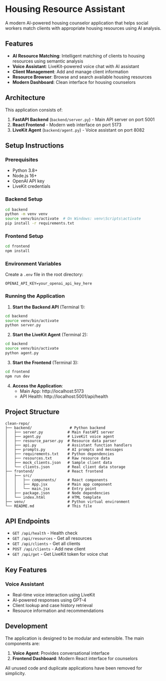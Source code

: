# Housing Resource Assistant

A modern AI-powered housing counselor application that helps social workers match clients with appropriate housing resources using AI analysis.

## Features

- **AI Resource Matching**: Intelligent matching of clients to housing resources using semantic analysis
- **Voice Assistant**: LiveKit-powered voice chat with AI assistant
- **Client Management**: Add and manage client information
- **Resource Browser**: Browse and search available housing resources
- **Modern Dashboard**: Clean interface for housing counselors

## Architecture

This application consists of:
1. **FastAPI Backend** (`backend/server.py`) - Main API server on port 5001
2. **React Frontend** - Modern web interface on port 5173
3. **LiveKit Agent** (`backend/agent.py`) - Voice assistant on port 8082

## Setup Instructions

### Prerequisites
- Python 3.8+
- Node.js 16+
- OpenAI API key
- LiveKit credentials

### Backend Setup
```bash
cd backend
python -m venv venv
source venv/bin/activate  # On Windows: venv\Scripts\activate
pip install -r requirements.txt
```

### Frontend Setup
```bash
cd frontend
npm install
```

### Environment Variables
Create a `.env` file in the root directory:
```env
OPENAI_API_KEY=your_openai_api_key_here
```

### Running the Application

1. **Start the Backend API** (Terminal 1):
```bash
cd backend
source venv/bin/activate
python server.py
```

2. **Start the LiveKit Agent** (Terminal 2):
```bash
cd backend
source venv/bin/activate
python agent.py
```

3. **Start the Frontend** (Terminal 3):
```bash
cd frontend
npm run dev
```

4. **Access the Application**:
   - Main App: http://localhost:5173
   - API Health: http://localhost:5001/api/health

## Project Structure

```
clean-repo/
├── backend/                 # Python backend
│   ├── server.py           # Main FastAPI server
│   ├── agent.py            # LiveKit voice agent
│   ├── resource_parser.py  # Resource data parser
│   ├── api.py              # Assistant function handlers
│   ├── prompts.py          # AI prompts and messages
│   ├── requirements.txt    # Python dependencies
│   ├── resources.txt       # Raw resource data
│   ├── mock_clients.json   # Sample client data
│   └── clients.json        # Real client data storage
├── frontend/               # React frontend
│   ├── src/
│   │   ├── components/     # React components
│   │   ├── App.jsx         # Main app component
│   │   └── main.jsx        # Entry point
│   ├── package.json        # Node dependencies
│   └── index.html          # HTML template
├── venv/                   # Python virtual environment
└── README.md               # This file
```

## API Endpoints

- `GET /api/health` - Health check
- `GET /api/resources` - Get all resources
- `GET /api/clients` - Get all clients
- `POST /api/clients` - Add new client
- `GET /api/get` - Get LiveKit token for voice chat

## Key Features

### Voice Assistant
- Real-time voice interaction using LiveKit
- AI-powered responses using GPT-4
- Client lookup and case history retrieval
- Resource information and recommendations

## Development

The application is designed to be modular and extensible. The main components are:

1. **Voice Agent**: Provides conversational interface
2. **Frontend Dashboard**: Modern React interface for counselors

All unused code and duplicate applications have been removed for simplicity.
